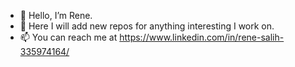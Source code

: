 - 👋 Hello, I’m Rene.
- 🌱 Here I will add new repos for anything interesting I work on.
- 📫 You can reach me at https://www.linkedin.com/in/rene-salih-335974164/

<!---
renanne7/renanne7 is a ✨ special ✨ repository because its `README.md` (this file) appears on your GitHub profile.
You can click the Preview link to take a look at your changes.
--->
